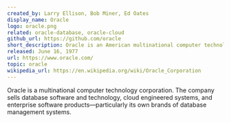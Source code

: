 ```yaml
--- 
created_by: Larry Ellison, Bob Miner, Ed Oates
display_name: Oracle
logo: oracle.png
related: oracle-database, oracle-cloud
github_url: https://github.com/oracle
short_description: Oracle is an American multinational computer technology corporation.
released: June 16, 1977
url: https://www.oracle.com/
topic: oracle
wikipedia_url: https://en.wikipedia.org/wiki/Oracle_Corporation
---
```

Oracle is a multinational computer technology corporation. The company sells database software and technology, cloud engineered systems, and enterprise software products—particularly its own brands of database management systems.
